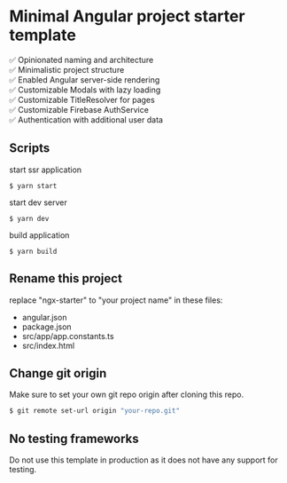 # Minimal Angular project starter template

✅ Opinionated naming and architecture\
✅ Minimalistic project structure\
✅ Enabled Angular server-side rendering\
✅ Customizable Modals with lazy loading\
✅ Customizable TitleResolver for pages\
✅ Customizable Firebase AuthService\
✅ Authentication with additional user data

## Scripts
start ssr application
```
$ yarn start
```

start dev server
```
$ yarn dev 
```

build application
```
$ yarn build
```

## Rename this project

replace "ngx-starter" to "your project name" in these files:
- angular.json
- package.json
- src/app/app.constants.ts
- src/index.html

## Change git origin

Make sure to set your own git repo origin after cloning this repo.

```bash
$ git remote set-url origin "your-repo.git"
```

## No testing frameworks

Do not use this template in production as it does not have any support for testing.